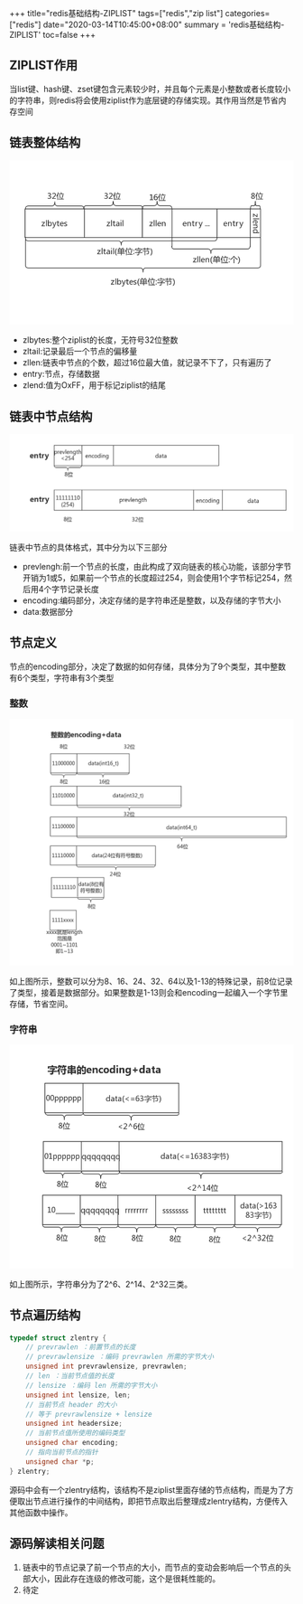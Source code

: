 +++
title="redis基础结构-ZIPLIST"
tags=["redis","zip list"]
categories=["redis"]
date="2020-03-14T10:45:00+08:00"
summary = 'redis基础结构-ZIPLIST'
toc=false
+++

ZIPLIST作用
-----------

当list键、hash键、zset键包含元素较少时，并且每个元素是小整数或者长度较小的字符串，则redis将会使用ziplist作为底层键的存储实现。其作用当然是节省内存空间

链表整体结构
------------

![ziplist整体结构图](img_0.png)

-	zlbytes:整个ziplist的长度，无符号32位整数
-	zltail:记录最后一个节点的偏移量
-	zllen:链表中节点的个数，超过16位最大值，就记录不下了，只有遍历了
-	entry:节点，存储数据
-	zlend:值为OxFF，用于标记ziplist的结尾

链表中节点结构
--------------

![ziplist元素结构图](img_1.png)

链表中节点的具体格式，其中分为以下三部分

-	prevlengh:前一个节点的长度，由此构成了双向链表的核心功能，该部分字节开销为1或5，如果前一个节点的长度超过254，则会使用1个字节标记254，然后用4个字节记录长度
-	encoding:编码部分，决定存储的是字符串还是整数，以及存储的字节大小
-	data:数据部分

节点定义
--------

节点的encoding部分，决定了数据的如何存储，具体分为了9个类型，其中整数有6个类型，字符串有3个类型

### 整数

![ziplist整数存储结构图](img_2.png)

如上图所示，整数可以分为8、16、24、32、64以及1-13的特殊记录，前8位记录了类型，接着是数据部分。如果整数是1-13则会和encoding一起编入一个字节里存储，节省空间。

### 字符串

![ziplist字符串存储结构图](img_3.png)

如上图所示，字符串分为了2^6、2^14、2^32三类。

节点遍历结构
------------

```c
typedef struct zlentry {
    // prevrawlen ：前置节点的长度
    // prevrawlensize ：编码 prevrawlen 所需的字节大小
    unsigned int prevrawlensize, prevrawlen;
    // len ：当前节点值的长度
    // lensize ：编码 len 所需的字节大小
    unsigned int lensize, len;
    // 当前节点 header 的大小
    // 等于 prevrawlensize + lensize
    unsigned int headersize;
    // 当前节点值所使用的编码类型
    unsigned char encoding;
    // 指向当前节点的指针
    unsigned char *p;
} zlentry;
```

源码中会有一个zlentry结构，该结构不是ziplist里面存储的节点结构，而是为了方便取出节点进行操作的中间结构，即把节点取出后整理成zlentry结构，方便传入其他函数中操作。

源码解读相关问题
----------------

1.	链表中的节点记录了前一个节点的大小，而节点的变动会影响后一个节点的头部大小，因此存在连级的修改可能，这个是很耗性能的。
2.	待定

